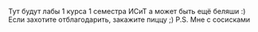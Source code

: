 Тут будут лабы 1 курса 1 семестра ИСиТ а может быть ещё беляши :)
Если захотите отблагодарить, закажите пиццу ;)
P.S. Мне с сосисками
